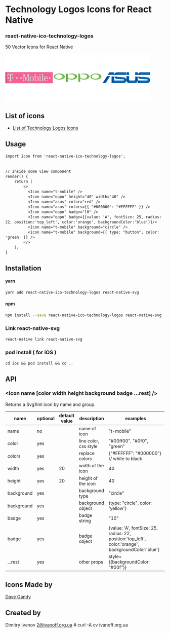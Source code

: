# Technology Logos Icons for React Native

### react-native-ico-technology-logos

50 Vector Icons for React Native

<img src="./static/t-mobile.png" alt="t-mobile" width="150" height="150"> <img src="./static/oppo.png" alt="oppo" width="150" height="150"> <img src="./static/asus.png" alt="asus" width="150" height="150">

## List of icons

- [List of Technology Logos Icons](http://ico.simpleness.org/pack/technology-logos)

## Usage

```
import Icon from 'react-native-ico-technology-logos';


// Inside some view component
render() {
    return (
        <>
          <Icon name="t-mobile" />
          <Icon name="oppo" height="40" width="40" />
          <Icon name="asus" color="red" />
          <Icon name="asus" colors={{ "#000000": "#FFFFFF" }} />
          <Icon name="oppo" badge="10" />
          <Icon name="oppo" badge={{value: 'A', fontSize: 25, radius: 22, position:'top_left', color:'orange', backgroundColor:'blue'}}/>
          <Icon name="t-mobile" background="circle" />
          <Icon name="t-mobile" background={{ type: "button", color: 'green' }} />
        </>
    );
}

```

## Installation

#### yarn

```bash
yarn add react-native-ico-technology-logos react-native-svg
```

#### npm

```bash
npm install --save react-native-ico-technology-logos react-native-svg
```

### Link react-native-svg

```bash
react-native link react-native-svg
```

### pod install ( for iOS )

```
cd ios && pod install && cd ..
```

## API

### <Icon name [color width height background badge ...rest] />

Returns a SvgXml icon by name and group.

 name | optional | default value | description | examples
------|----------|---------------|-------------|---------
name | no |  | name of icon | "t-mobile"
color | yes | | line color, css style | "#00ff00", "#0f0", "green"
colors | yes | | replace colors | {"#FFFFFF": "#000000"} // white to black
width | yes | 20 | width of the icon | 40
height | yes | 20 | height of the icon | 40
background | yes | | background type | "circle"
background | yes | | background object | {type: "circle", color: 'yellow'}
badge | yes | | badge string | "10"
badge | yes | | badge object | {value: 'A', fontSize: 25, radius: 22, position:'top_left', color:'orange', backgroundColor:'blue'}
...rest | yes | | other props | style={{backgroundColor: "#00f"}}

## Icons Made by

[Dave Gandy](https://www.flaticon.com/authors/dave-gandy)

## Created by

Dimitry Ivanov <2@ivanoff.org.ua> # curl -A cv ivanoff.org.ua

